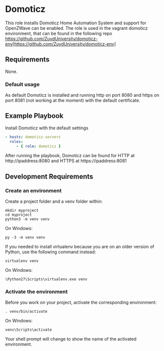 # Domoticz

This role installs Domoticz Home Automation System and support for OpenZWave can be enabled. The role is used in the vagrant domoticz environment, that can be found in the following repo https://github.com/ZuydUniversity/domoticz-env[https://github.com/ZuydUniversity/domoticz-env]

## Requirements

None.

### Default usage

As default Domoticz is installed and running http on port 8080 and https on port 8081 (not working at the moment) with the default certificate.

## Example Playbook

Install Domoticz with the default settings
```yaml
- hosts: domoticz-servers
  roles:
     - { role: domoticz }
```
After running the playbook, Domoticz can be found for HTTP at http://ipaddress:8080 and HTTPS at https://ipaddress:8081

## Development Requirements

### Create an environment
Create a project folder and a venv folder within:
```
mkdir myproject
cd myproject
python3 -m venv venv
```

On Windows:
```
py -3 -m venv venv
```

If you needed to install virtualenv because you are on an older version of Python, use the following command instead:

```
virtualenv venv
```

On Windows:
```
\Python27\Scripts\virtualenv.exe venv
```

### Activate the environment
Before you work on your project, activate the corresponding environment:
```
. venv/bin/activate
```

On Windows:

```
venv\Scripts\activate
```

Your shell prompt will change to show the name of the activated environment.


